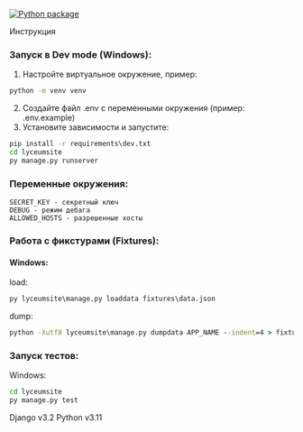 [![Python package](https://github.com/sagadav/django-int-yandex/actions/workflows/python-package.yml/badge.svg?branch=dev)](https://github.com/sagadav/django-int-yandex/actions/workflows/python-package.yml)

Инструкция

### Запуск в Dev mode (Windows):

1. Настройте виртуальное окружение, пример:

```cmd
python -m venv venv
```

2. Создайте файл .env с переменными окружения (пример: .env.example)
3. Установите зависимости и запустите:

```cmd
pip install -r requirements\dev.txt
cd lyceumsite
py manage.py runserver
```

### Переменные окружения:

```
SECRET_KEY - секретный ключ
DEBUG - режим дебага
ALLOWED_HOSTS - разрешенные хосты
```

### Работа с фикстурами (Fixtures):
#### Windows:  
load:
```cmd
py lyceumsite\manage.py loaddata fixtures\data.json
```
dump:
```cmd
python -Xutf8 lyceumsite\manage.py dumpdata APP_NAME --indent=4 > fixtures\data.json
```

### Запуск тестов:  
Windows:
```cmd
cd lyceumsite
py manage.py test
```

Django v3.2
Python v3.11
